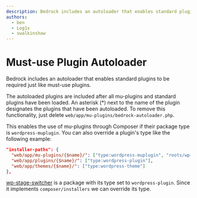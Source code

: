 ```yaml
---
description: Bedrock includes an autoloader that enables standard plugins to be required just like must-use plugins which enables using mu-plugins through Composer.
authors:
  - ben
  - Log1x
  - swalkinshaw
---
```


# Must-use Plugin Autoloader

Bedrock includes an autoloader that enables standard plugins to be required just like must-use plugins.

The autoloaded plugins are included after all mu-plugins and standard plugins have been loaded. An asterisk (*) next to the name of the plugin designates the plugins that have been autoloaded. To remove this functionality, just delete `web/app/mu-plugins/bedrock-autoloader.php`.

This enables the use of mu-plugins through Composer if their package type is `wordpress-muplugin`. You can also override a plugin's type like the following example:

```json
"installer-paths": {
  "web/app/mu-plugins/{$name}/": ["type:wordpress-muplugin", "roots/wp-stage-switcher"],
  "web/app/plugins/{$name}/": ["type:wordpress-plugin"],
  "web/app/themes/{$name}/": ["type:wordpress-theme"]
},
```

[wp-stage-switcher](https://github.com/roots/wp-stage-switcher) is a package with its type set to `wordpress-plugin`. Since it implements `composer/installers` we can override its type.
